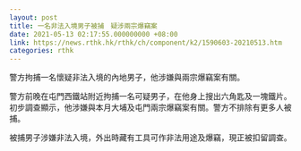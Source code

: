 ```yaml
---
layout: post
title: 一名非法入境男子被捕　疑涉兩宗爆竊案
date: 2021-05-13 02:17:55.000000000 +08:00
link: https://news.rthk.hk/rthk/ch/component/k2/1590603-20210513.htm
categories: rthk
---
```


警方拘捕一名懷疑非法入境的內地男子，他涉嫌與兩宗爆竊案有關。

警方前晚在屯門西鐵站附近拘捕一名可疑男子，在他身上搜出六角匙及一塊鐵片。初步調查顯示，他涉嫌與本月大埔及屯門兩宗爆竊案有關。警方不排除有更多人被捕。

被捕男子涉嫌非法入境，外出時藏有工具可作非法用途及爆竊，現正被扣留調查。
